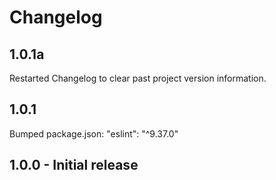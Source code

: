 # Changelog

## 1.0.1a
Restarted Changelog to clear past project version information.

## 1.0.1
Bumped package.json: "eslint": "^9.37.0"

## 1.0.0 - Initial release
